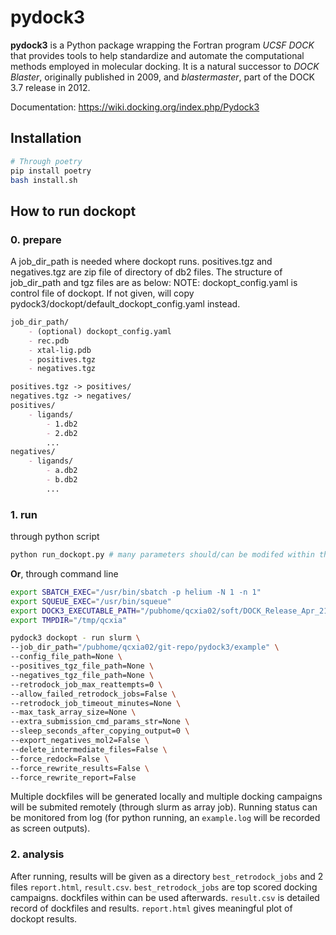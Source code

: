 # pydock3

**pydock3** is a Python package wrapping the Fortran program *UCSF DOCK* that provides tools to help standardize and automate the computational methods employed in molecular docking. It is a natural successor to *DOCK Blaster*, originally published in 2009, and *blastermaster*, part of the DOCK 3.7 release in 2012. 

Documentation: https://wiki.docking.org/index.php/Pydock3

## Installation
```bash
# Through poetry
pip install poetry
bash install.sh
```

## How to run dockopt

### 0. prepare
A job_dir_path is needed where dockopt runs.
positives.tgz and negatives.tgz are zip file of directory of db2 files.
The structure of job_dir_path and tgz files are as below:
NOTE: dockopt_config.yaml is control file of dockopt. If not given, will copy pydock3/dockopt/default_dockopt_config.yaml instead.
```markdown
job_dir_path/
    - (optional) dockopt_config.yaml
    - rec.pdb
    - xtal-lig.pdb
    - positives.tgz
    - negatives.tgz

positives.tgz -> positives/
negatives.tgz -> negatives/
positives/
    - ligands/
        - 1.db2
        - 2.db2
        ...
negatives/
    - ligands/
        - a.db2
        - b.db2
        ...
```


### 1. run
through python script
```bash
python run_dockopt.py # many parameters should/can be modifed within the script.
```
**Or**, through command line
```bash
export SBATCH_EXEC="/usr/bin/sbatch -p helium -N 1 -n 1"
export SQUEUE_EXEC="/usr/bin/squeue"
export DOCK3_EXECUTABLE_PATH="/pubhome/qcxia02/soft/DOCK_Release_Apr_21_2023/dock3/dock64"
export TMPDIR="/tmp/qcxia"

pydock3 dockopt - run slurm \
--job_dir_path="/pubhome/qcxia02/git-repo/pydock3/example" \
--config_file_path=None \
--positives_tgz_file_path=None \
--negatives_tgz_file_path=None \
--retrodock_job_max_reattempts=0 \
--allow_failed_retrodock_jobs=False \
--retrodock_job_timeout_minutes=None \
--max_task_array_size=None \
--extra_submission_cmd_params_str=None \
--sleep_seconds_after_copying_output=0 \
--export_negatives_mol2=False \
--delete_intermediate_files=False \
--force_redock=False \
--force_rewrite_results=False \
--force_rewrite_report=False
```
Multiple dockfiles will be generated locally and multiple docking campaigns will be submited remotely (through slurm as array job).
Running status can be monitored from log (for python running, an `example.log` will be recorded as screen outputs).

### 2. analysis
After running, results will be given as a directory `best_retrodock_jobs` and 2 files `report.html`, `result.csv`.
`best_retrodock_jobs` are top scored docking campaigns. dockfiles within can be used afterwards.
`result.csv` is detailed record of dockfiles and results.
`report.html` gives meaningful plot of dockopt results.
